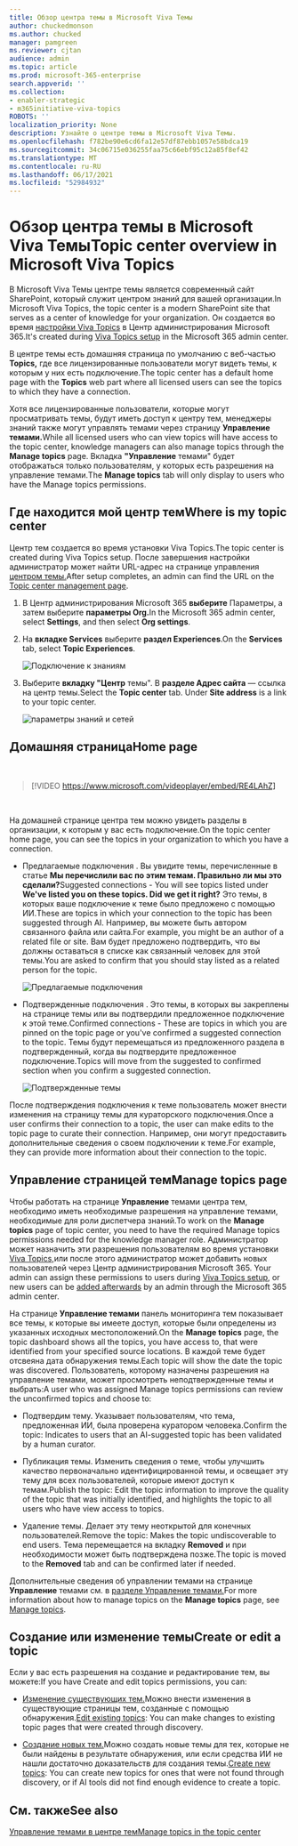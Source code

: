 ```yaml
---
title: Обзор центра темы в Microsoft Viva Темы
author: chuckedmonson
ms.author: chucked
manager: pamgreen
ms.reviewer: cjtan
audience: admin
ms.topic: article
ms.prod: microsoft-365-enterprise
search.appverid: ''
ms.collection:
- enabler-strategic
- m365initiative-viva-topics
ROBOTS: ''
localization_priority: None
description: Узнайте о центре темы в Microsoft Viva Темы.
ms.openlocfilehash: f782be90e6cd6fa12e57df87ebb1057e58bdca19
ms.sourcegitcommit: 34c06715e036255faa75c66ebf95c12a85f8ef42
ms.translationtype: MT
ms.contentlocale: ru-RU
ms.lasthandoff: 06/17/2021
ms.locfileid: "52984932"
---
```

# <a name="topic-center-overview-in-microsoft-viva-topics"></a><span data-ttu-id="e3aa5-103">Обзор центра темы в Microsoft Viva Темы</span><span class="sxs-lookup"><span data-stu-id="e3aa5-103">Topic center overview in Microsoft Viva Topics</span></span>

<span data-ttu-id="e3aa5-104">В Microsoft Viva Темы центре темы является современный сайт SharePoint, который служит центром знаний для вашей организации.</span><span class="sxs-lookup"><span data-stu-id="e3aa5-104">In Microsoft Viva Topics, the topic center is a modern SharePoint site that serves as a center of knowledge for your organization.</span></span> <span data-ttu-id="e3aa5-105">Он создается во время [настройки Viva Topics](set-up-topic-experiences.md) в Центр администрирования Microsoft 365.</span><span class="sxs-lookup"><span data-stu-id="e3aa5-105">It's created during [Viva Topics setup](set-up-topic-experiences.md) in the Microsoft 365 admin center.</span></span>

<span data-ttu-id="e3aa5-106">В центре темы есть домашняя страница по умолчанию с веб-частью **Topics,** где все лицензированные пользователи могут видеть темы, к которым у них есть подключение.</span><span class="sxs-lookup"><span data-stu-id="e3aa5-106">The topic center has a default home page with the **Topics** web part where all licensed users can see the topics to which they have a connection.</span></span> 

<span data-ttu-id="e3aa5-107">Хотя все лицензированные пользователи, которые могут просматривать темы, будут иметь доступ к центру тем, менеджеры знаний также могут управлять темами через страницу **Управление темами.**</span><span class="sxs-lookup"><span data-stu-id="e3aa5-107">While all licensed users who can view topics will have access to the topic center, knowledge managers can also manage topics through the **Manage topics** page.</span></span> <span data-ttu-id="e3aa5-108">Вкладка **"Управление** темами" будет отображаться только пользователям, у которых есть разрешения на управление темами.</span><span class="sxs-lookup"><span data-stu-id="e3aa5-108">The **Manage topics** tab will only display to users who have the Manage topics permissions.</span></span> 

## <a name="where-is-my-topic-center"></a><span data-ttu-id="e3aa5-109">Где находится мой центр тем</span><span class="sxs-lookup"><span data-stu-id="e3aa5-109">Where is my topic center</span></span>

<span data-ttu-id="e3aa5-110">Центр тем создается во время установки Viva Topics.</span><span class="sxs-lookup"><span data-stu-id="e3aa5-110">The topic center is created during Viva Topics setup.</span></span> <span data-ttu-id="e3aa5-111">После завершения настройки администратор может найти URL-адрес на странице управления [центром темы.](./topic-experiences-administration.md#to-access-topics-management-settings)</span><span class="sxs-lookup"><span data-stu-id="e3aa5-111">After setup completes, an admin can find the URL on the [Topic center management page](./topic-experiences-administration.md#to-access-topics-management-settings).</span></span>


1. <span data-ttu-id="e3aa5-112">В Центр администрирования Microsoft 365 **выберите** Параметры, а затем выберите **параметры Org.**</span><span class="sxs-lookup"><span data-stu-id="e3aa5-112">In the Microsoft 365 admin center, select **Settings**, and then select **Org settings**.</span></span>
2. <span data-ttu-id="e3aa5-113">На **вкладке Services** выберите **раздел Experiences**.</span><span class="sxs-lookup"><span data-stu-id="e3aa5-113">On the **Services** tab, select **Topic Experiences**.</span></span>

    ![Подключение к знаниям](../media/admin-org-knowledge-options-completed.png) 

3. <span data-ttu-id="e3aa5-115">Выберите **вкладку "Центр** темы". В **разделе Адрес сайта** — ссылка на центр темы.</span><span class="sxs-lookup"><span data-stu-id="e3aa5-115">Select the **Topic center** tab. Under **Site address** is a link to your topic center.</span></span>

    ![параметры знаний и сетей](../media/knowledge-network-settings-topic-center.png) 



## <a name="home-page"></a><span data-ttu-id="e3aa5-117">Домашняя страница</span><span class="sxs-lookup"><span data-stu-id="e3aa5-117">Home page</span></span>

</br>

> [!VIDEO https://www.microsoft.com/videoplayer/embed/RE4LAhZ]  

</br>


<span data-ttu-id="e3aa5-118">На домашней странице центра тем можно увидеть разделы в организации, к которым у вас есть подключение.</span><span class="sxs-lookup"><span data-stu-id="e3aa5-118">On the topic center home page, you can see the topics in your organization to which you have a connection.</span></span>

- <span data-ttu-id="e3aa5-119">Предлагаемые подключения . Вы увидите темы, перечисленные в статье **Мы перечислили вас по этим темам. Правильно ли мы это сделали?**</span><span class="sxs-lookup"><span data-stu-id="e3aa5-119">Suggested connections - You will see topics listed under **We've listed you on these topics. Did we get it right?**</span></span> <span data-ttu-id="e3aa5-120">Это темы, в которых ваше подключение к теме было предложено с помощью ИИ.</span><span class="sxs-lookup"><span data-stu-id="e3aa5-120">These are topics in which your connection to the topic has been suggested through AI.</span></span> <span data-ttu-id="e3aa5-121">Например, вы можете быть автором связанного файла или сайта.</span><span class="sxs-lookup"><span data-stu-id="e3aa5-121">For example, you might be an author of a related file or site.</span></span> <span data-ttu-id="e3aa5-122">Вам будет предложено подтвердить, что вы должны оставаться в списке как связанный человек для этой темы.</span><span class="sxs-lookup"><span data-stu-id="e3aa5-122">You are asked to confirm that you should stay listed as a related person for the topic.</span></span>

   ![Предлагаемые подключения](../media/knowledge-management/my-topics.png) 
 
- <span data-ttu-id="e3aa5-124">Подтвержденные подключения . Это темы, в которых вы закреплены на странице темы или вы подтвердили предложенное подключение к этой теме.</span><span class="sxs-lookup"><span data-stu-id="e3aa5-124">Confirmed connections - These are topics in which you are pinned on the topic page or you've confirmed a suggested connection to the topic.</span></span> <span data-ttu-id="e3aa5-125">Темы будут перемещаться из предложенного раздела в подтвержденный, когда вы подтвердите предложенное подключение.</span><span class="sxs-lookup"><span data-stu-id="e3aa5-125">Topics will move from the suggested to confirmed section when you confirm a suggested connection.</span></span>
 
   ![Подтвержденные темы](../media/knowledge-management/my-topics-confirmed.png) 

<span data-ttu-id="e3aa5-127">После подтверждения подключения к теме пользователь может внести изменения на страницу темы для кураторского подключения.</span><span class="sxs-lookup"><span data-stu-id="e3aa5-127">Once a user confirms their connection to a topic, the user can make edits to the topic page to curate their connection.</span></span> <span data-ttu-id="e3aa5-128">Например, они могут предоставить дополнительные сведения о своем подключении к теме.</span><span class="sxs-lookup"><span data-stu-id="e3aa5-128">For example, they can provide more information about their connection to the topic.</span></span>


## <a name="manage-topics-page"></a><span data-ttu-id="e3aa5-129">Управление страницей тем</span><span class="sxs-lookup"><span data-stu-id="e3aa5-129">Manage topics page</span></span>

<span data-ttu-id="e3aa5-130">Чтобы работать на странице **Управление** темами центра тем, необходимо иметь необходимые разрешения на управление темами, необходимые для роли диспетчера знаний.</span><span class="sxs-lookup"><span data-stu-id="e3aa5-130">To work on the **Manage topics** page of topic center, you need to have the required Manage topics permissions needed for the knowledge manager role.</span></span> <span data-ttu-id="e3aa5-131">Администратор может назначить эти разрешения пользователям во время установки [Viva Topics,](set-up-topic-experiences.md)или после этого администратор может добавить новых пользователей через Центр администрирования Microsoft 365. [](topic-experiences-knowledge-rules.md)</span><span class="sxs-lookup"><span data-stu-id="e3aa5-131">Your admin can assign these permissions to users during [Viva Topics setup](set-up-topic-experiences.md), or new users can be [added afterwards](topic-experiences-knowledge-rules.md) by an admin through the Microsoft 365 admin center.</span></span>

<span data-ttu-id="e3aa5-132">На странице **Управление темами** панель мониторинга тем показывает все темы, к которые вы имеете доступ, которые были определены из указанных исходных местоположений.</span><span class="sxs-lookup"><span data-stu-id="e3aa5-132">On the **Manage topics** page, the topic dashboard shows all the topics, you have access to, that were identified from your specified source locations.</span></span> <span data-ttu-id="e3aa5-133">В каждой теме будет отсвеяна дата обнаружения темы.</span><span class="sxs-lookup"><span data-stu-id="e3aa5-133">Each topic will show the date the topic was discovered.</span></span> <span data-ttu-id="e3aa5-134">Пользователь, которому назначены разрешения на управление темами, может просмотреть неподтвержденные темы и выбрать:</span><span class="sxs-lookup"><span data-stu-id="e3aa5-134">A user who was assigned Manage topics permissions can review the unconfirmed topics and choose to:</span></span>

- <span data-ttu-id="e3aa5-135">Подтвердим тему. Указывает пользователям, что тема, предложенная ИИ, была проверена куратором человека.</span><span class="sxs-lookup"><span data-stu-id="e3aa5-135">Confirm the topic: Indicates to users that an AI-suggested topic has been validated by a human curator.</span></span>

- <span data-ttu-id="e3aa5-136">Публикация темы. Изменить сведения о теме, чтобы улучшить качество первоначально идентифицированной темы, и освещает эту тему для всех пользователей, которые имеют доступ к темам.</span><span class="sxs-lookup"><span data-stu-id="e3aa5-136">Publish the topic: Edit the topic information to improve the quality of the topic that was initially identified, and highlights the topic to all users who have view access to topics.</span></span>
 
- <span data-ttu-id="e3aa5-137">Удаление темы. Делает эту тему неоткрытой для конечных пользователей.</span><span class="sxs-lookup"><span data-stu-id="e3aa5-137">Remove the topic: Makes the topic undiscoverable to end users.</span></span> <span data-ttu-id="e3aa5-138">Тема перемещается на вкладку **Removed** и при необходимости может быть подтверждена позже.</span><span class="sxs-lookup"><span data-stu-id="e3aa5-138">The topic is moved to the **Removed** tab and can be confirmed later if needed.</span></span> 

<span data-ttu-id="e3aa5-139">Дополнительные сведения об управлении темами на странице **Управление** темами см. в [разделе Управление темами.](manage-topics.md)</span><span class="sxs-lookup"><span data-stu-id="e3aa5-139">For more information about how to manage topics on the **Manage topics** page, see [Manage topics](manage-topics.md).</span></span>

## <a name="create-or-edit-a-topic"></a><span data-ttu-id="e3aa5-140">Создание или изменение темы</span><span class="sxs-lookup"><span data-stu-id="e3aa5-140">Create or edit a topic</span></span>

<span data-ttu-id="e3aa5-141">Если у вас есть разрешения на создание и редактирование тем, вы можете:</span><span class="sxs-lookup"><span data-stu-id="e3aa5-141">If you have Create and edit topics permissions, you can:</span></span>

- <span data-ttu-id="e3aa5-142">[Изменение существующих тем.](edit-a-topic.md)Можно внести изменения в существующие страницы тем, созданные с помощью обнаружения.</span><span class="sxs-lookup"><span data-stu-id="e3aa5-142">[Edit existing topics](edit-a-topic.md): You can make changes to existing topic pages that were created through discovery.</span></span>

- <span data-ttu-id="e3aa5-143">[Создание новых тем.](create-a-topic.md)Можно создать новые темы для тех, которые не были найдены в результате обнаружения, или если средства ИИ не нашли достаточно доказательств для создания темы.</span><span class="sxs-lookup"><span data-stu-id="e3aa5-143">[Create new topics](create-a-topic.md): You can create new topics for ones that were not found through discovery, or if AI tools did not find enough evidence to create a topic.</span></span>


## <a name="see-also"></a><span data-ttu-id="e3aa5-144">См. также</span><span class="sxs-lookup"><span data-stu-id="e3aa5-144">See also</span></span>

[<span data-ttu-id="e3aa5-145">Управление темами в центре тем</span><span class="sxs-lookup"><span data-stu-id="e3aa5-145">Manage topics in the topic center</span></span>](manage-topics.md)

